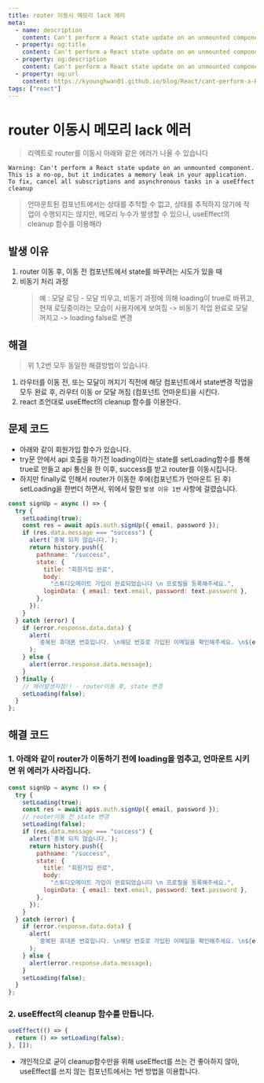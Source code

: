 ```yaml
---
title: router 이동시 메모리 lack 에러
meta:
  - name: description
    content: Can't perform a React state update on an unmounted component. This is a no-op, but it indicates a memory leak in your application.
  - property: og:title
    content: Can't perform a React state update on an unmounted component. This is a no-op, but it indicates a memory leak in your application.
  - property: og:description
    content: Can't perform a React state update on an unmounted component. This is a no-op, but it indicates a memory leak in your application.
  - property: og:url
    content: https://kyounghwan01.github.io/blog/React/cant-perform-a-React-state-update-on-an-unmounted-component/
tags: ["react"]
---
```


# router 이동시 메모리 lack 에러

> 리엑트로 router를 이동시 아래와 같은 에러가 나올 수 있습니다

```
Warning: Can't perform a React state update on an unmounted component.
This is a no-op, but it indicates a memory leak in your application.
To fix, cancel all subscriptions and asynchronous tasks in a useEffect cleanup
```

> 언마운트된 컴포넌트에서는 상태를 추적할 수 없고, 상태를 추적하지 않기에 작업이 수행되지는 않지만, 메모리 누수가 발생할 수 있으니, useEffect의 cleanup 함수를 이용해라

## 발생 이유

1. router 이동 후, 이동 전 컴포넌트에서 state를 바꾸려는 시도가 있을 때
2. 비동기 처리 과정
   > 예 : 모달 로딩 - 모달 띄우고, 비동기 과정에 의해 loading이 true로 바뀌고, 현재 로딩중이라는 모습이 사용자에게 보여짐 -> 비동기 작업 완료로 모달 꺼지고 -> loading false로 변경<br>

## 해결

> 위 1,2번 모두 동일한 해결방법이 있습니다.

1. 라우터를 이동 전, 또는 모달이 꺼지기 직전에 해당 컴포넌트에서 state변경 작업을 모두 완료 후, 라우터 이동 or 모달 꺼짐 (컴포넌트 언마운트)을 시킨다.
2. react 조언대로 useEffect의 cleanup 함수를 이용한다.

## 문제 코드

- 아래와 같이 회원가입 함수가 있습니다.
- try문 안에서 api 호출을 하기전 loading이라는 state를 setLoading함수를 통해 true로 만들고 api 통신을 한 이후, success를 받고 router를 이동시킵니다.
- 하지만 finally로 인해서 router가 이동한 후에(컴포넌트가 언마운트 된 후) setLoading을 한번더 하면서, 위에서 말한 `발생 이유 1번` 사항에 걸렸습니다.

```jsx
const signUp = async () => {
  try {
    setLoading(true);
    const res = await apis.auth.signUp({ email, password });
    if (res.data.message === "success") {
      alert(`중복 되지 않습니다.`);
      return history.push({
        pathname: "/success",
        state: {
          title: "회원가입 완료",
          body:
            "스튜디오메이트 가입이 완료되었습니다 \n 프로필을 등록해주세요.",
          loginData: { email: text.email, password: text.password },
        },
      });
    }
  } catch (error) {
    if (error.response.data.data) {
      alert(
        `중복된 휴대폰 번호입니다. \n해당 번호로 가입된 이메일을 확인해주세요. \n${error.response.data.data[0]}`
      );
    } else {
      alert(error.response.data.message);
    }
  } finally {
    // 에러발생지점!! - router이동 후, state 변경
    setLoading(false);
  }
};
```

## 해결 코드

### 1. 아래와 같이 router가 이동하기 전에 loading을 멈추고, 언마운트 시키면 위 에러가 사라집니다.

```jsx
const signUp = async () => {
  try {
    setLoading(true);
    const res = await apis.auth.signUp({ email, password });
    // router이동 전 state 변경
    setLoading(false);
    if (res.data.message === "success") {
      alert(`중복 되지 않습니다.`);
      return history.push({
        pathname: "/success",
        state: {
          title: "회원가입 완료",
          body:
            "스튜디오메이트 가입이 완료되었습니다 \n 프로필을 등록해주세요.",
          loginData: { email: text.email, password: text.password },
        },
      });
    }
  } catch (error) {
    if (error.response.data.data) {
      alert(
        `중복된 휴대폰 번호입니다. \n해당 번호로 가입된 이메일을 확인해주세요. \n${error.response.data.data[0]}`
      );
    } else {
      alert(error.response.data.message);
    }
    setLoading(false);
  }
};
```

### 2. useEffect의 cleanup 함수를 만듭니다.

```jsx
useEffect(() => {
  return () => setLoading(false);
}, []);
```

- 개인적으로 굳이 cleanup함수만을 위해 useEffect를 쓰는 건 좋아하지 않아, useEffect를 쓰지 않는 컴포넌트에서는 1번 방법을 이용합니다.

<TagLinks />

<Disqus />

